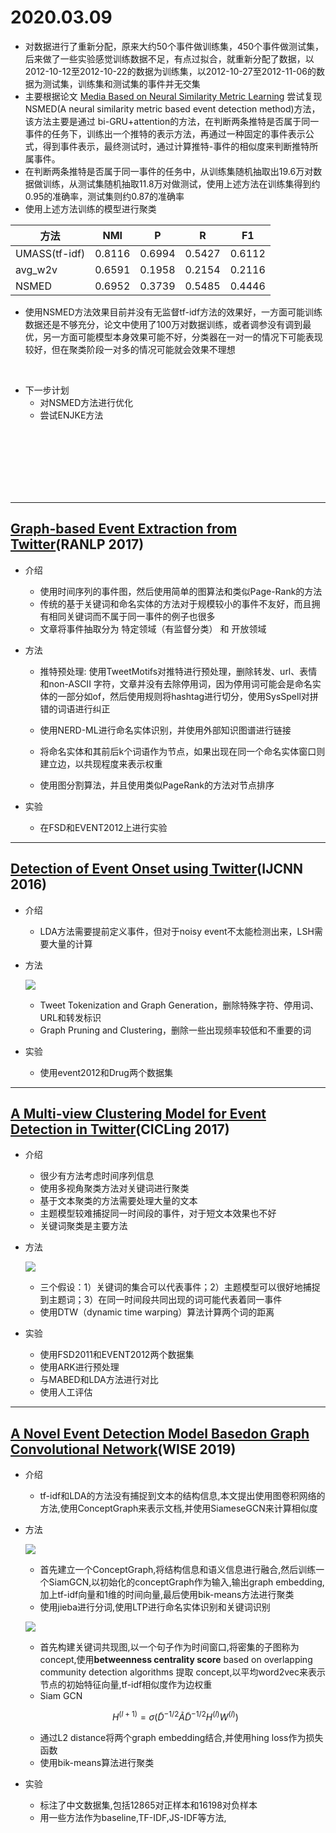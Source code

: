 # 2020.03.09

* 对数据进行了重新分配，原来大约50个事件做训练集，450个事件做测试集，后来做了一些实验感觉训练数据不足，有点过拟合，就重新分配了数据，以2012-10-12至2012-10-22的数据为训练集，以2012-10-27至2012-11-06的数据为测试集，训练集和测试集的事件并无交集
* 主要根据论文 [Media Based on Neural Similarity Metric Learning](https://ieeexplore.ieee.org/stamp/stamp.jsp?tp=&arnumber=8004905) 尝试复现NSMED(A neural similarity metric based event detection method)方法，该方法主要是通过 bi-GRU+attention的方法，在判断两条推特是否属于同一事件的任务下，训练出一个推特的表示方法，再通过一种固定的事件表示公式，得到事件表示，最终测试时，通过计算推特-事件的相似度来判断推特所属事件。
* 在判断两条推特是否属于同一事件的任务中，从训练集随机抽取出19.6万对数据做训练，从测试集随机抽取11.8万对做测试，使用上述方法在训练集得到约0.95的准确率，测试集则约0.87的准确率
* 使用上述方法训练的模型进行聚类

| 方法          | NMI    | P      | R      | F1     |
| ------------- | ------ | ------ | ------ | ------ |
| UMASS(tf-idf) | 0.8116 | 0.6994 | 0.5427 | 0.6112 |
| avg_w2v       | 0.6591 | 0.1958 | 0.2154 | 0.2116 |
| NSMED         | 0.6952 | 0.3739 | 0.5485 | 0.4446 |

* 使用NSMED方法效果目前并没有无监督tf-idf方法的效果好，一方面可能训练数据还是不够充分，论文中使用了100万对数据训练，或者调参没有调到最优，另一方面可能模型本身效果可能不好，分类器在一对一的情况下可能表现较好，但在聚类阶段一对多的情况可能就会效果不理想

<br>

* 下一步计划
  * 对NSMED方法进行优化
  * 尝试ENJKE方法



<br>

<br>

<br>

<br>

<br>

<br>

---

## [Graph-based Event Extraction from Twitter](https://hal.inria.fr/hal-01561439/document)(RANLP 2017)

* 介绍

  * 使用时间序列的事件图，然后使用简单的图算法和类似Page-Rank的方法
  * 传统的基于关键词和命名实体的方法对于规模较小的事件不友好，而且拥有相同关键词而不属于同一事件的例子也很多
  * 文章将事件抽取分为 特定领域（有监督分类） 和 开放领域

* 方法

  * 推特预处理: 使用TweetMotifs对推特进行预处理，删除转发、url、表情和non-ASCII 字符，文章并没有去除停用词，因为停用词可能会是命名实体的一部分如of，然后使用规则将hashtag进行切分，使用SysSpell对拼错的词语进行纠正

  * 使用NERD-ML进行命名实体识别，并使用外部知识图谱进行链接
  * 将命名实体和其前后k个词语作为节点，如果出现在同一个命名实体窗口则建立边，以共现程度来表示权重
  * 使用图分割算法，并且使用类似PageRank的方法对节点排序



* 实验
  * 在FSD和EVENT2012上进行实验



---

## [Detection of Event Onset using Twitter](https://ieeexplore.ieee.org/stamp/stamp.jsp?tp=&arnumber=7727381)(IJCNN 2016)

* 介绍

  * LDA方法需要提前定义事件，但对于noisy event不太能检测出来，LSH需要大量的计算

* 方法

  ![](C:/Users/qxf/Documents/opinion/TDT/pic/001.png)

  * Tweet Tokenization and Graph Generation，删除特殊字符、停用词、URL和转发标识
  * Graph Pruning and Clustering，删除一些出现频率较低和不重要的词

* 实验

  * 使用event2012和Drug两个数据集

---

## [A Multi-view Clustering Model for Event Detection in Twitter](https://link.springer.com/content/pdf/10.1007%2F978-3-319-77116-8_27.pdf)(CICLing 2017)

* 介绍

  * 很少有方法考虑时间序列信息
  * 使用多视角聚类方法对关键词进行聚类
  * 基于文本聚类的方法需要处理大量的文本
  * 主题模型较难捕捉同一时间段的事件，对于短文本效果也不好
  * 关键词聚类是主要方法

* 方法

  ![](C:/Users/qxf/Documents/opinion/TDT/pic/002.png)

  * 三个假设：1）关键词的集合可以代表事件；2）主题模型可以很好地捕捉到主题词；3）在同一时间段共同出现的词可能代表着同一事件
  * 使用DTW（dynamic time warping）算法计算两个词的距离

* 实验

  * 使用FSD2011和EVENT2012两个数据集
  * 使用ARK进行预处理
  * 与MABED和LDA方法进行对比
  * 使用人工评估



---

## [ A Novel Event Detection Model Basedon Graph Convolutional Network](https://kopernio.com/viewer?doi=10.1007/978-981-15-3281-8_15&route=6)(WISE 2019)

* 介绍

  * tf-idf和LDA的方法没有捕捉到文本的结构信息,本文提出使用图卷积网络的方法,使用ConceptGraph来表示文档,并使用SiameseGCN来计算相似度

* 方法

  ![](C:/Users/qxf/Documents/opinion/TDT/pic/003.png)

  * 首先建立一个ConceptGraph,将结构信息和语义信息进行融合,然后训练一个SiamGCN,以初始化的conceptGraph作为输入,输出graph embedding,加上tf-idf向量和1维的时间向量,最后使用bik-means方法进行聚类
  * 使用jieba进行分词,使用LTP进行命名实体识别和关键词识别

  ![](C:/Users/qxf/Documents/opinion/TDT/pic/004.png)

  * 首先构建关键词共现图,以一个句子作为时间窗口,将密集的子图称为concept,使用**betweenness centrality score** based on overlapping community detection algorithms 提取 concept,以平均word2vec来表示节点的初始特征向量,tf-idf相似度作为边权重
  * Siam GCN

  $$
  H^{(l+1)} = σ(\tilde{D}^{-1/2}\tilde{A}\tilde{D}^{-1/2}H^{(l)}W^{(l)})
  $$

  * 通过L2 distance将两个graph embedding结合,并使用hing loss作为损失函数
  * 使用bik-means算法进行聚类

* 实验

  * 标注了中文数据集,包括12865对正样本和16198对负样本
  * 用一些方法作为baseline,TF-IDF,JS-IDF等方法,

